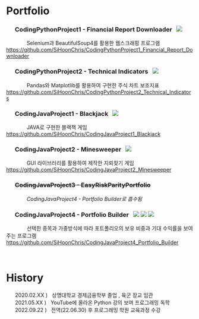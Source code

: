 # Portfolio  

### &nbsp; &nbsp; &nbsp; CodingPythonProject1 - Financial Report Downloader &nbsp; <img src="https://img.shields.io/badge/python-3776AB?style=for-the-badge&logo=python&logoColor=white">   
&nbsp; &nbsp; &nbsp; &nbsp; &nbsp; &nbsp; &nbsp; <span>Selenium과 BeautifulSoup4를 활용한 웹스크래핑 프로그램</span> 
https://github.com/SiHoonChris/CodingPythonProject1_Financial_Report_Downloader  

### &nbsp; &nbsp; &nbsp; CodingPythonProject2 - Technical Indicators &nbsp; <img src="https://img.shields.io/badge/python-3776AB?style=for-the-badge&logo=python&logoColor=white">  
&nbsp; &nbsp; &nbsp; &nbsp; &nbsp; &nbsp; &nbsp; <span>Pandas와 Matplotlib를 활용하여 구현한 주식 차트 보조지표</span>  
https://github.com/SiHoonChris/CodingPythonProject2_Technical_Indicators  

### &nbsp; &nbsp; &nbsp; CodingJavaProject1 - Blackjack &nbsp; <img src="https://img.shields.io/badge/java-007396?style=for-the-badge&logo=java&logoColor=white">  
&nbsp; &nbsp; &nbsp; &nbsp; &nbsp; &nbsp; &nbsp; <span>JAVA로 구현한 블랙잭 게임</span>  
https://github.com/SiHoonChris/CodingJavaProject1_Blackjack  

### &nbsp; &nbsp; &nbsp; CodingJavaProject2 - Minesweeper &nbsp; <img src="https://img.shields.io/badge/java-007396?style=for-the-badge&logo=java&logoColor=white">  
&nbsp; &nbsp; &nbsp; &nbsp; &nbsp; &nbsp; &nbsp; <span>GUI 라이브러리를 활용하여 제작한 지뢰찾기 게임</span>  
https://github.com/SiHoonChris/CodingJavaProject2_Minesweeper  

### &nbsp; &nbsp; &nbsp; <s>CodingJavaProject3 - EasyRiskParityPortfolio</s>  
&nbsp; &nbsp; &nbsp; &nbsp; &nbsp; &nbsp; &nbsp; <span><i>CodingJavaProject4 - Portfolio Builder로 흡수됨</i></span>  

### &nbsp; &nbsp; &nbsp; CodingJavaProject4 - Portfolio Builder &nbsp; <img src="https://img.shields.io/badge/java-007396?style=for-the-badge&logo=java&logoColor=white"> <img src="https://img.shields.io/badge/mysql-4479A1?style=for-the-badge&logo=mysql&logoColor=white"> <img src="https://img.shields.io/badge/javascript-F7DF1E?style=for-the-badge&logo=javascript&logoColor=black">   
&nbsp; &nbsp; &nbsp; &nbsp; &nbsp; &nbsp; &nbsp; <span>선택한 종목과 가중방식에 따라 포트폴리오의 보유 비중과 기대 수익률을 보여주는 프로그램</span>  
https://github.com/SiHoonChris/CodingJavaProject4_Portfolio_Builder  

 
<br>

# History  
&nbsp; &nbsp; &nbsp; 2020.02.XX ) &nbsp; 상명대학교 경제금융학부 졸업 , 육군 장교 임관  
&nbsp; &nbsp; &nbsp; 2021.05.XX ) &nbsp; YouTube에 올라온 Python 강의 보며 프로그래밍 독학  
&nbsp; &nbsp; &nbsp; 2022.09.22 ) &nbsp; 전역(22.06.30) 후 프로그래밍 학원 교육과정 수강

